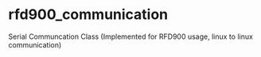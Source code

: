 # rfd900_communication
Serial Communcation Class (Implemented for RFD900 usage, linux to linux communication)
